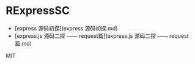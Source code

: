 # RExpressSC

* [express 源码初探](express 源码初探.md)
* [express.js 源码二探 —— request篇](express.js 源码二探 —— request篇.md)


MIT